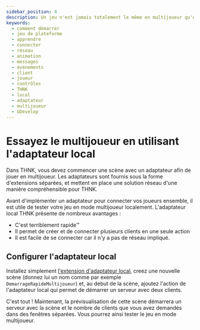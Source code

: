 ```yaml
---
sidebar_position: 4
description: Un jeu n'est jamais totalement le même en multijoueur qu'en solo. Apprendre à prévisualiser et tester votre jeu multijoueur en local est la quatrième étape du tutoriel de démarrage !
keywords:
  - comment démarrer
  - jeu de plateforme
  - apprendre
  - connecter
  - réseau
  - animation
  - messages
  - événements
  - client
  - joueur
  - contrôles
  - THNK
  - local
  - adaptateur
  - multijoueur
  - GDevelop
---
```


# Essayez le multijoueur en utilisant l'adaptateur local

Dans THNK, vous devez commencer une scène avec un adaptateur afin de jouer en multijoueur. Les adaptateurs sont fournis sous la forme d'extensions séparées, et mettent en place une solution réseau d'une manière compréhensible pour THNK.

Avant d'implémenter un adaptateur pour connecter vos joueurs ensemble, il est utile de tester votre jeu en mode multijoueur localement. L'adaptateur local THNK présente de nombreux avantages :

- C'est terriblement rapide™
- Il permet de créer et de connecter plusieurs clients en une seule action
- Il est facile de se connecter car il n'y a pas de réseau impliqué.

## Configurer l'adaptateur local

Installez simplement [l'extension d'adaptateur local](https://raw.githubusercontent.com/arthuro555/THNK/master/extensions/THNK_Local.json), creez une nouvelle scène (donnez lui un nom comme par exemple `DemarrageRapideMultijoueur`) et, au debut de la scène, ajoutez l'action de l'adaptateur local qui permet de démarrer un serveur avec deux clients.

C'est tout ! Maintenant, la prévisualisation de cette scène démarrera un serveur avec la scène et le nombre de clients que vous avez demandés dans des fenêtres séparées. Vous pourrez ainsi tester le jeu en mode multijoueur.
